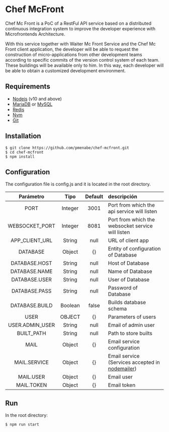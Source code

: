 
# Chef McFront

Chef Mc Front is a PoC of a RestFul API service based on a distributed continuous integration system to improve the developer experience with Microfrontends Architecture.

With this service together with Waiter Mc Front Service and the Chef Mc Front client application, the developer will be able to request the construction of micro-applications from other development teams according to specific commits of the version control system of each team. These buildings will be available only to him. In this way, each developer will be able to obtain a customized development environment.

## Requirements

- [Nodejs](https://nodejs.org/) (v10 and above)
- [MariaDB](https://mariadb.org/) or [MySQL](https://www.mysql.com/)
- [Redis](https://redis.io/)
- [Nvm](https://github.com/nvm-sh/nvm)
- [Git](https://git-scm.com/)

## Installation

```
$ git clone https://github.com/pmenabe/chef-mcfront.git
$ cd chef-mcfront
$ npm install
``` 

## Configuration

The configuration file is config.js and it is located in the root directory.

| Parámetro | Tipo | Default | descripción |
| :--------: | :--: | :-----: | :---------- |
|PORT|Integer|3001|Port from which the api service will listen|
|WEBSOCKET_PORT|Integer|8081|Port from which the websocket service will listen|
|APP_CLIENT_URL|String|null|URL of client app|
|DATABASE|Object|{}|Entity of configuration of Database|
|DATABASE.HOST|String|null|Host of Database|
|DATABASE.NAME|String|null|Name of Database|
|DATABASE.USER|String|null|User of Database|
|DATABASE.PASS|String|null|Password of Database|
|DATABASE.BUILD|Boolean|false|Builds database schema|
|USER|OBJECT|{}|Parameters of users|
|USER.ADMIN_USER|String|null|Email of admin user|
|BUILT_PATH|String|null|Path to store builts|
|MAIL|Object|{}|Email service configuration|
|MAIL.SERVICE|Object|{}|Email service (Services accepted in [nodemailer](https://www.npmjs.com/package/nodemailer))|
|MAIL.USER|Object|{}|Email user|
|MAIL.TOKEN|Object|{}|Email token|

 
## Run

In the root directory:

```
$ npm run start
```